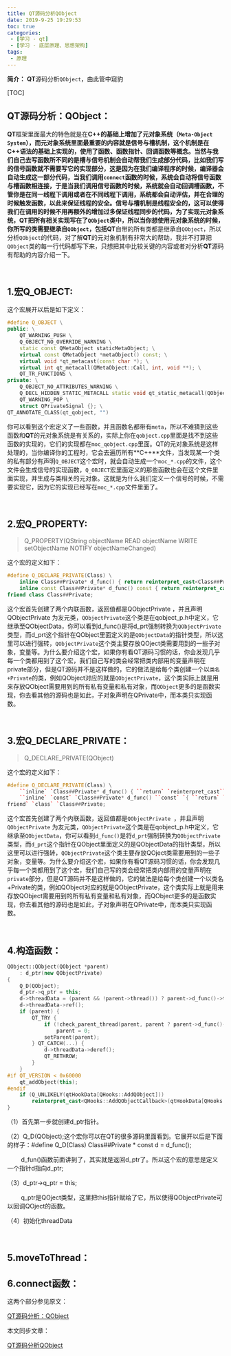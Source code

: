 ```yaml
---
title: QT源码分析QObject
date: 2019-9-25 19:29:53
toc: true
categories: 
 - [学习 - qt]
 - [学习 - 底层原理、思想架构]
tags: 
 - 原理
---
```






**简介：**  **QT**源码分析`QObject`，由此管中窥豹

<!-- more -->

[TOC]

## QT源码分析：QObject：

**QT**框架里面最大的特色就是在**C++**的基础上增加了元对象系统（`Meta-Object System`），而元对象系统里面最重要的内容就是信号与槽机制，这个机制是在**C++**语法的基础上实现的，使用了函数、函数指针、回调函数等概念。当然与我们自己去写函数所不同的是槽与信号机制会自动帮我们生成部分代码，比如我们写的信号函数就不需要写它的实现部分，这是因为在我们编译程序的时候，编译器会自动生成这一部分代码，当我们调用`connect`函数的时候，系统会自动将信号函数与槽函数相连接，于是当我们调用信号函数的时候，系统就会自动回调槽函数，不管你是在同一线程下调用或者在不同线程下调用，系统都会自动评估，并在合理的时候触发函数，以此来保证线程的安全。信号与槽机制是线程安全的，这可以使得我们在调用的时候不用再额外的增加过多保证线程同步的代码，为了实现元对象系统，**QT**把所有相关实现写在了`QObject`类中，所以当你想使用元对象系统的时候，你所写的类需要继承自`QObject`，包括**QT**自带的所有类都是继承自`QObject`，所以分析`QObject`的代码，对了解**QT**的元对象机制有非常大的帮助，我并不打算把`QObject`类的每一行代码都写下来，只想把其中比较关键的内容或者对分析**QT**源码有帮助的内容介绍一下。

<br>

## 1.宏Q_OBJECT:

这个宏展开以后是如下定义：

```cpp
#define Q_OBJECT \
public: \
    QT_WARNING_PUSH \
    Q_OBJECT_NO_OVERRIDE_WARNING \
    static const QMetaObject staticMetaObject; \
    virtual const QMetaObject *metaObject() const; \
    virtual void *qt_metacast(const char *); \
    virtual int qt_metacall(QMetaObject::Call, int, void **); \
    QT_TR_FUNCTIONS \
private: \
    Q_OBJECT_NO_ATTRIBUTES_WARNING \
    Q_DECL_HIDDEN_STATIC_METACALL static void qt_static_metacall(QObject *, QMetaObject::Call, int, void **); \
    QT_WARNING_POP \
    struct QPrivateSignal {}; \
QT_ANNOTATE_CLASS(qt_qobject, "")
```

你可以看到这个宏定义了一些函数，并且函数名都带有`meta`，所以不难猜到这些函数和**QT**的元对象系统是有关系的，实际上你在`qobject.cpp`里面是找不到这些函数的实现的，它们的实现都在`moc_qobject.cpp`里面。QT的元对象系统是这样处理的，当你编译你的工程时，它会去遍历所有**C++**文件，当发现某一个类的私有部分有声明`Q_OBJECT`这个宏时，就会自动生成一个`moc_*.cpp`的文件，这个文件会生成信号的实现函数，`Q_OBJECT`宏里面定义的那些函数也会在这个文件里面实现，并生成与类相关的元对象。这就是为什么我们定义一个信号的时候，不需要实现它，因为它的实现已经写在`moc_*.cpp`文件里面了。

<br>

## 2.宏Q_PROPERTY:

> Q_PROPERTY(QString objectName READ objectName WRITE setObjectName NOTIFY objectNameChanged)

这个宏的定义如下：

```cpp
#define Q_DECLARE_PRIVATE(Class) \
    inline Class##Private* d_func() { return reinterpret_cast<Class##Private *>(qGetPtrHelper(d_ptr)); } \
    inline const Class##Private* d_func() const { return reinterpret_cast<const Class##Private *>(qGetPtrHelper(d_ptr)); } \
friend class Class##Private;
```

这个宏首先创建了两个内联函数，返回值都是QObjectPrivate ，并且声明QObjectPrivate 为友元类，`QObjectPrivate`这个类是在qobject_p.h中定义，它继承至QObjectData，你可以看到d_func()是将d_prt强制转换为`QObjectPrivate` 类型，而d_prt这个指针在QObject里面定义的是`QObjectData`的指针类型，所以这里可以进行强转，`QObjectPrivate`这个类主要存放QOject类需要用到的一些子对象，变量等。为什么要介绍这个宏，如果你有看QT源码习惯的话，你会发现几乎每一个类都用到了这个宏，我们自己写的类会经常把类内部用的变量声明在private部分，但是QT源码并不是这样做的，它的做法是给每个类创建一个以`类名+Private`的类，例如QObject对应的就是`QObjectPrivate`，这个类实际上就是用来存放QObject需要用到的所有私有变量和私有对象，而`QObject`更多的是函数实现，你去看其他的源码也是如此，子对象声明在QPrivate中，而本类只实现函数。

<br>

## 3.宏Q_DECLARE_PRIVATE：

> Q_DECLARE_PRIVATE(QObject)

这个宏的定义如下：

```cpp
#define Q_DECLARE_PRIVATE(Class) \
    ``inline` `Class##Private* d_func() { ``return` `reinterpret_cast``<Class##Private *>(qGetPtrHelper(d_ptr)); } \
    ``inline` `const` `Class##Private* d_func() ``const` `{ ``return` `reinterpret_cast``<``const` `Class##Private *>(qGetPtrHelper(d_ptr)); } \
friend` `class` `Class##Private;
```

这个宏首先创建了两个内联函数，返回值都是`QObjectPrivate `，并且声明`QObjectPrivate` 为友元类，`QObjectPrivate`这个类是在qobject_p.h中定义，它继承至`QObjectData`，你可以看到`d_func()`是将`d_prt`强制转换为`QObjectPrivate` 类型，而`d_prt`这个指针在QObject里面定义的是QObjectData的指针类型，所以这里可以进行强转，`QObjectPrivate`这个类主要存放QOject类需要用到的一些子对象，变量等。为什么要介绍这个宏，如果你有看QT源码习惯的话，你会发现几乎每一个类都用到了这个宏，我们自己写的类会经常把类内部用的变量声明在`private`部分，但是QT源码并不是这样做的，它的做法是给每个类创建一个以类名+Private的类，例如QObject对应的就是QObjectPrivate，这个类实际上就是用来存放QObject需要用到的所有私有变量和私有对象，而QObject更多的是函数实现，你去看其他的源码也是如此，子对象声明在QPrivate中，而本类只实现函数。

<br>

## 4.构造函数：

```cpp
QObject::QObject(QObject *parent)
    : d_ptr(new QObjectPrivate)
{
    Q_D(QObject);
    d_ptr->q_ptr = this;
    d->threadData = (parent && !parent->thread()) ? parent->d_func()->threadData : QThreadData::current();
    d->threadData->ref();
    if (parent) {
        QT_TRY {
            if (!check_parent_thread(parent, parent ? parent->d_func()->threadData : 0, d->threadData))
                parent = 0;
            setParent(parent);
        } QT_CATCH(...) {
            d->threadData->deref();
            QT_RETHROW;
        }
    }
#if QT_VERSION < 0x60000
    qt_addObject(this);
#endif
    if (Q_UNLIKELY(qtHookData[QHooks::AddQObject]))
        reinterpret_cast<QHooks::AddQObjectCallback>(qtHookData[QHooks::AddQObject])(this);
}
```

（1）首先第一步就创建d_ptr指针。

（2）Q_D(QObject);这个宏你可以在QT的很多源码里面看到。它展开以后是下面的样子：#define Q_D(Class) Class##Private * const d = d_func();

　　  d_fun()函数前面讲到了，其实就是返回d_ptr了。所以这个宏的意思是定义一个指针d指向d_ptr;

（3）d_ptr->q_ptr = this;

　　 q_ptr是QOject类型，这里把this指针赋给了它，所以使得QObjectPrivate可以回调QOject的函数。

（4）初始化threadData

<br>

## 5.moveToThread：

## 6.connect函数：

这两个部分参见原文：

[QT源码分析：QObject](https://www.cnblogs.com/WushiShengFei/p/9820835.html)



本文同步文章：

[QT源码分析QObject](https://blog.csdn.net/qq_33154343/article/details/101381410)



